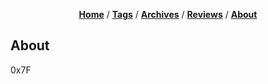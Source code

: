 <div align="center">

[**Home**]() / [**Tags**]() / [**Archives**]() / [**Reviews**]() / [**About**]()
</div>

## About

0x7F
